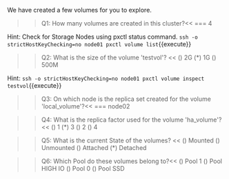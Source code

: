 We have created a few volumes for you to explore.

>>Q1: How many volumes are created in this cluster?<< 
=== 4

Hint: Check for Storage Nodes using pxctl status command.
`ssh -o strictHostKeyChecking=no node01 pxctl volume list`{{execute}}


>>Q2: What is the size of the volume 'testvol'? << 
() 2G 
(*) 1G
() 500M

Hint:
`ssh -o strictHostKeyChecking=no node01 pxctl volume inspect testvol`{{execute}}


>>Q3: On which node is the replica set created for the volume 'local_volume'?<< 
=== node02


>>Q4: What is the replica factor used for the volume 'ha_volume'?  << 
() 1
(*) 3
()  2
()  4


>>Q5: What is the current State of the volumes? <<
() Mounted
() Unmounted
() Attached
(*) Detached


>>Q6: Which Pool do these volumes belong to?<<
() Pool 1
() Pool HIGH IO
() Pool 0 
() Pool SSD


